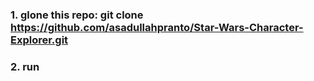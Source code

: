 ### 1. glone this repo: git clone https://github.com/asadullahpranto/Star-Wars-Character-Explorer.git
### 2. run 
